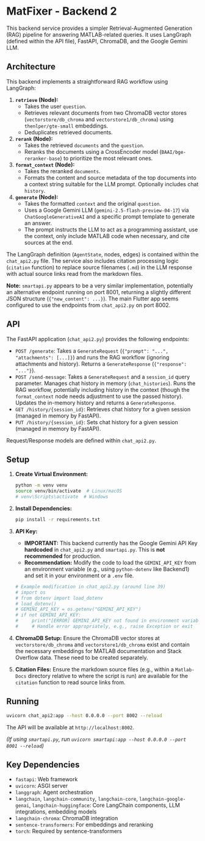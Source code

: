 # MatFixer - Backend 2

This backend service provides a simpler Retrieval-Augmented Generation (RAG) pipeline for answering MATLAB-related queries. It uses LangGraph (defined within the API file), FastAPI, ChromaDB, and the Google Gemini LLM.

## Architecture

This backend implements a straightforward RAG workflow using LangGraph:

1. **`retrieve` (Node):**
    * Takes the user `question`.
    * Retrieves relevant documents from two ChromaDB vector stores (`vectorstore/db_chroma` and `vectorstore1/db_chroma`) using `thenlper/gte-small` embeddings.
    * Deduplicates retrieved documents.
2. **`rerank` (Node):**
    * Takes the retrieved `documents` and the `question`.
    * Reranks the documents using a CrossEncoder model (`BAAI/bge-reranker-base`) to prioritize the most relevant ones.
3. **`format_context` (Node):**
    * Takes the reranked `documents`.
    * Formats the content and source metadata of the top documents into a context string suitable for the LLM prompt. Optionally includes chat `history`.
4. **`generate` (Node):**
    * Takes the formatted `context` and the original `question`.
    * Uses a Google Gemini LLM (`gemini-2.5-flash-preview-04-17`) via `ChatGoogleGenerativeAI` and a specific prompt template to generate an answer.
    * The prompt instructs the LLM to act as a programming assistant, use the context, only include MATLAB code when necessary, and cite sources at the end.

The LangGraph definition (`AgentState`, nodes, edges) is contained within the `chat_api2.py` file. The service also includes citation processing logic (`citation` function) to replace source filenames (`.md`) in the LLM response with actual source links read from the markdown files.

**Note:** `smartapi.py` appears to be a very similar implementation, potentially an alternative endpoint running on port 8001, returning a slightly different JSON structure (`{"new_content": ...}`). The main Flutter app seems configured to use the endpoints from `chat_api2.py` on port 8002.

## API

The FastAPI application (`chat_api2.py`) provides the following endpoints:

* `POST /generate`: Takes a `GenerateRequest` (`{"prompt": "...", "attachments": [...]}`) and runs the RAG workflow (ignoring attachments and history). Returns a `GenerateResponse` (`{"response": "..."}`).
* `POST /send-message`: Takes a `GenerateRequest` and a `session_id` query parameter. Manages chat history in memory (`chat_histories`). Runs the RAG workflow, potentially including history in the context (though the `format_context` node needs adjustment to use the passed history). Updates the in-memory history and returns a `GenerateResponse`.
* `GET /history/{session_id}`: Retrieves chat history for a given session (managed in memory by FastAPI).
* `PUT /history/{session_id}`: Sets chat history for a given session (managed in memory by FastAPI).

Request/Response models are defined within `chat_api2.py`.

## Setup

1. **Create Virtual Environment:**

    ```bash
    python -m venv venv
    source venv/bin/activate  # Linux/macOS
    # venv\Scripts\activate  # Windows
    ```

2. **Install Dependencies:**

    ```bash
    pip install -r requirements.txt
    ```

3. **API Key:**
    * **IMPORTANT:** This backend currently has the Google Gemini API Key **hardcoded** in `chat_api2.py` and `smartapi.py`. This is **not recommended** for production.
    * **Recommendation:** Modify the code to load the `GEMINI_API_KEY` from an environment variable (e.g., using `python-dotenv` like Backend1) and set it in your environment or a `.env` file.

    ```python
    # Example modification in chat_api2.py (around line 39)
    # import os
    # from dotenv import load_dotenv
    # load_dotenv()
    # GEMINI_API_KEY = os.getenv("GEMINI_API_KEY")
    # if not GEMINI_API_KEY:
    #     print("[ERROR] GEMINI_API_KEY not found in environment variables!")
    #     # Handle error appropriately, e.g., raise Exception or exit
    ```

4. **ChromaDB Setup:** Ensure the ChromaDB vector stores at `vectorstore/db_chroma` and `vectorstore1/db_chroma` exist and contain the necessary embeddings for MATLAB documentation and Stack Overflow data. These need to be created separately.
5. **Citation Files:** Ensure the markdown source files (e.g., within a `Matlab-Docs` directory relative to where the script is run) are available for the `citation` function to read source links from.

## Running

```bash
uvicorn chat_api2:app --host 0.0.0.0 --port 8002 --reload
```

The API will be available at `http://localhost:8002`.

*(If using `smartapi.py`, run `uvicorn smartapi:app --host 0.0.0.0 --port 8001 --reload`)*

## Key Dependencies

* `fastapi`: Web framework
* `uvicorn`: ASGI server
* `langgraph`: Agent orchestration
* `langchain`, `langchain-community`, `langchain-core`, `langchain-google-genai`, `langchain-huggingface`: Core LangChain components, LLM integrations, embedding models
* `langchain-chroma`: ChromaDB integration
* `sentence-transformers`: For embeddings and reranking
* `torch`: Required by sentence-transformers
